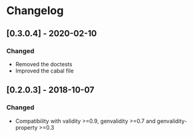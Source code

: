 # Changelog

## [0.3.0.4] - 2020-02-10

### Changed

* Removed the doctests
* Improved the cabal file

## [0.2.0.3] - 2018-10-07

### Changed

* Compatibility with validity >=0.9, genvalidity >=0.7 and genvalidity-property >=0.3
